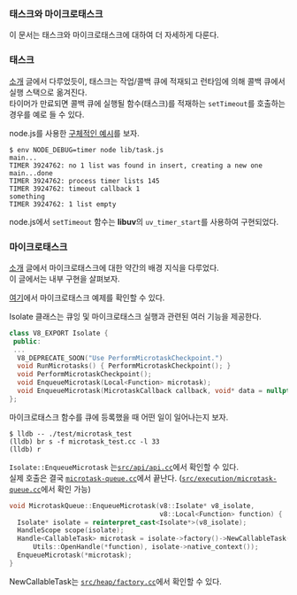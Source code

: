 ### 태스크와 마이크로태스크

이 문서는 태스크와 마이크로태스크에 대하여 더 자세하게 다룬다.

### 태스크

[소개](./intro.md) 글에서 다루었듯이, 태스크는 작업/콜백 큐에 적재되고 런타임에 의해 콜백 큐에서 실행 스택으로 옮겨진다.  
타이머가 만료되면 콜백 큐에 실행될 함수(태스크)를 적재하는 `setTimeout`를 호출하는 경우를 예로 들 수 있다.

node.js를 사용한 [구체적인 예시](../lib/task.js)를 보자.

```console
$ env NODE_DEBUG=timer node lib/task.js 
main...
TIMER 3924762: no 1 list was found in insert, creating a new one
main...done
TIMER 3924762: process timer lists 145
TIMER 3924762: timeout callback 1
something
TIMER 3924762: 1 list empty
```
node.js에서 `setTimeout` 함수는 **libuv**의 `uv_timer_start`를 사용하여 구현되었다.

### 마이크로태스크

[소개](./intro.md) 글에서 마이크로태스크에 대한 약간의 배경 지식을 다루었다.  
이 글에서는 내부 구현을 살펴보자.

[여기](../test/microtask_test.cc)에서 마이크로태스크 예제를 확인할 수 있다.

Isolate 클래스는 큐잉 및 마이크로태스크 실행과 관련된 여러 기능을 제공한다.

```c++
class V8_EXPORT Isolate {                                                       
 public:
 ...
  V8_DEPRECATE_SOON("Use PerformMicrotaskCheckpoint.")                          
  void RunMicrotasks() { PerformMicrotaskCheckpoint(); }  
  void PerformMicrotaskCheckpoint();
  void EnqueueMicrotask(Local<Function> microtask);
  void EnqueueMicrotask(MicrotaskCallback callback, void* data = nullptr);
};
```

마이크로태스크 함수를 큐에 등록했을 때 어떤 일이 일어나는지 보자.

```console
$ lldb -- ./test/microtask_test
(lldb) br s -f microtask_test.cc -l 33
(lldb) r
```
`Isolate::EnqueueMicrotask` 는[`src/api/api.cc`](https://github.com/v8/v8/blob/main/src/api/api.cc)에서 확인할 수 있다.   
실제 호출은 결국 [`microtask-queue.cc`](../test/microtask_test.cc)에서 끝난다. ([`src/execution/microtask-queue.cc`](https://github.com/v8/v8/blob/main/src/execution/microtask-queue.cc)에서 확인 가능)

```c++
void MicrotaskQueue::EnqueueMicrotask(v8::Isolate* v8_isolate,
                                      v8::Local<Function> function) {
  Isolate* isolate = reinterpret_cast<Isolate*>(v8_isolate);
  HandleScope scope(isolate);
  Handle<CallableTask> microtask = isolate->factory()->NewCallableTask(
      Utils::OpenHandle(*function), isolate->native_context());
  EnqueueMicrotask(*microtask);
}
```
NewCallableTask는 [`src/heap/factory.cc`](https://github.com/v8/v8/blob/main/src/heap/factory.cc)에서 확인할 수 있다.
